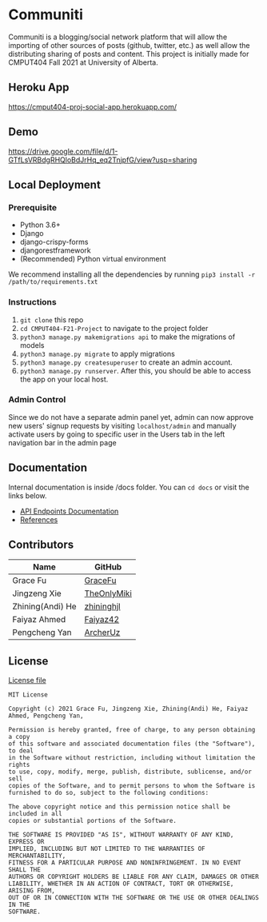 # Communiti


Communiti is a blogging/social network platform that will allow the importing of other sources of posts (github, twitter, etc.) as well allow the distributing sharing of posts and content. This project is initially made for CMPUT404 Fall 2021 at University of Alberta.

## Heroku App

https://cmput404-proj-social-app.herokuapp.com/

## Demo

https://drive.google.com/file/d/1-GTfLsVRBdgRHQloBdJrHq_eq2TnjpfG/view?usp=sharing

## Local Deployment

### Prerequisite

- Python 3.6+
- Django
- django-crispy-forms 
- djangorestframework
- (Recommended) Python virtual environment

We recommend installing all the dependencies by running `pip3 install -r /path/to/requirements.txt`

### Instructions

1. `git clone` this repo
2. `cd CMPUT404-F21-Project` to navigate to the project folder
3. `python3 manage.py makemigrations api` to make the migrations of models
4. `python3 manage.py migrate` to apply migrations
5. `python3 manage.py createsuperuser` to create an admin account.
6. `python3 manage.py runserver`. After this, you should be able to access the app on your local host.

### Admin Control
Since we do not have a separate admin panel yet, admin can now approve new users' signup requests by visiting `localhost/admin` and manually activate users by going to specific user in the Users tab in the left navigation bar in the admin page

## Documentation

Internal documentation is inside /docs folder. You can `cd docs` or visit the links below.

- [API Endpoints Documentation](https://github.com/GraceFu/CMPUT404-F21-Project/blob/main/docs/api_endpoints.md)
- [References](https://github.com/GraceFu/CMPUT404-F21-Project/blob/main/docs/references.md)

## Contributors

| Name              | GitHub                                        |
| ----------------- | --------------------------------------------- |
| Grace Fu          | [GraceFu](https://github.com/GraceFu)         |
| Jingzeng Xie      | [TheOnlyMiki](https://github.com/TheOnlyMiki) |
| Zhining(Andi) He  | [zhininghjl](https://github.com/zhininghjl)   |
| Faiyaz Ahmed      | [Faiyaz42](https://github.com/Faiyaz42)       |
| Pengcheng Yan     | [ArcherUz](https://github.com/ArcherUz)       |

## License

[License file](https://github.com/GraceFu/CMPUT404-F21-Project/blob/main/LICENSE)

```
MIT License

Copyright (c) 2021 Grace Fu, Jingzeng Xie, Zhining(Andi) He, Faiyaz Ahmed, Pengcheng Yan, 

Permission is hereby granted, free of charge, to any person obtaining a copy
of this software and associated documentation files (the "Software"), to deal
in the Software without restriction, including without limitation the rights
to use, copy, modify, merge, publish, distribute, sublicense, and/or sell
copies of the Software, and to permit persons to whom the Software is
furnished to do so, subject to the following conditions:

The above copyright notice and this permission notice shall be included in all
copies or substantial portions of the Software.

THE SOFTWARE IS PROVIDED "AS IS", WITHOUT WARRANTY OF ANY KIND, EXPRESS OR
IMPLIED, INCLUDING BUT NOT LIMITED TO THE WARRANTIES OF MERCHANTABILITY,
FITNESS FOR A PARTICULAR PURPOSE AND NONINFRINGEMENT. IN NO EVENT SHALL THE
AUTHORS OR COPYRIGHT HOLDERS BE LIABLE FOR ANY CLAIM, DAMAGES OR OTHER
LIABILITY, WHETHER IN AN ACTION OF CONTRACT, TORT OR OTHERWISE, ARISING FROM,
OUT OF OR IN CONNECTION WITH THE SOFTWARE OR THE USE OR OTHER DEALINGS IN THE
SOFTWARE.
```
